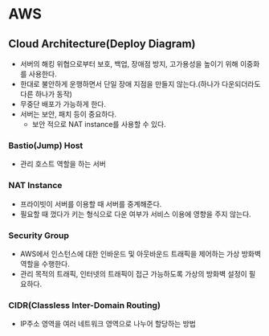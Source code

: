 # AWS

## Cloud Architecture(Deploy Diagram)

- 서버의 해킹 위협으로부터 보호, 백업, 장애점 방지, 고가용성을 높이기 위해 이중화를 사용한다.
- 한대로 불안하게 운행하면서 단일 장애 지점을 만들지 않는다.(하나가 다운되더라도 다른 하나가 동작)
- 무중단 배포가 가능하게 한다.
- 서버는 보안, 패치 등이 중요하다.
  - 보안 적으로 NAT instance를 사용할 수 있다.

### Bastio(Jump) Host

- 관리 호스트 역할을 하는 서버

### NAT Instance

- 프라이빗이 서버를 이용할 때 서버를 중계해준다.
- 필요할 때 껐다가 키는 형식으로 다운 여부가 서비스 이용에 영향을 주지 않는다.

### Security Group

- AWS에서 인스턴스에 대한 인바운드 및 아웃바운드 트래픽을 제어하는 가상 방화벽 역할을 수행한다.
- 관리 목적의 트래픽, 인터넷의 트래픽이 접근 가능하도록 가상의 방화벽 설정이 필요하다.

### CIDR(Classless Inter-Domain Routing)

- IP주소 영역을 여러 네트워크 영역으로 나누어 할당하는 방법